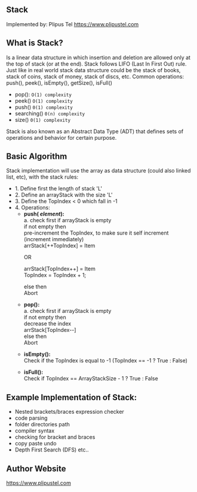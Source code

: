 ## Stack
Implemented by: Plipus Tel <a href="https://www.plipus.tel.com" target="_blank">https://www.plipustel.com</a><p>

## What is Stack?
Is a linear data structure in which insertion and deletion are allowed only at the top of stack 
(or at the end). Stack follows LIFO (Last In First Out) rule. Just like in real world stack data structure could be the stack of books, stack
of coins, stack of money, stack of discs, etc. Common operations: push(), peek(), isEmpty(), getSize(), isFull()
  
<ul>
  	<li>pop():  <code>O(1) complexity</code></li>
  	<li>peek() 	<code>O(1) complexity</code></li>
  	<li>push() 	<code>0(1) complexity</code></li>
  	<li>searching() <code>0(n) complexity</code></li>
  	<li>size() <code>0(1) complexity</code></li>
</ul>
Stack is also known as an Abstract Data Type (ADT) that defines sets of operations and behavior for certain purpose.
  
## Basic Algorithm
Stack implementation will use the array as data structure (could also linked list, etc), with the stack rules:
<ul>
  <li>1. Define first the length of stack 'L'</li>
  <li>2. Define an arrayStack with the size 'L'</li>
  <li>3. Define the TopIndex < 0 which fall in -1</li>
  <li>4. Operations:
  	<ul>
  		<li> <b>push(<i><String|Char|Int> element</i>):</b><br>
     	a. check first if arrayStack is empty<br>
     	   if not empty then <br>
     			pre-increment the TopIndex, to make sure it self increment (increment immediately)<br>
     			arrStack[++TopIndex] = Item<p>
     			OR<p>
     			arrStack[TopIndex++] = Item<br>
     			TopIndex = TopIndex + 1;<p>
         	else then<br>
     	 		Abort
     	</li>
     	<li> <b>pop():</b><br>
	    	a. check first if arrayStack is empty<br>
	    	 	if not empty then <br>
	     			decrease the index<br>
	     			arrStack[TopIndex--]<br>	
	        	else then<br>
	      			Abort<p>
      	</li>
     	<li><b>isEmpty():</b><br>
       	Check if the TopIndex is equal to -1 (TopIndex == -1 ? True : False)<p>
  		</li>
     	<li><b>isFull():</b><br>
     	Check if TopIndex == ArrayStackSize - 1 ? True : False
     	</li>
    </ul>
 </ul>  
  
## Example Implementation of Stack:
<ul>
	<li>Nested brackets/braces expression checker</li>
 	<li>code parsing</li>
 	<li>folder directories path</li>
 	<li> compiler syntax </li>
	<li>checking for bracket and braces</li>
	<li>copy paste undo</li>
	<li> Depth First Search (DFS) etc..</li>
</ul>


## Author Website
<a href="https://www.plipus.tel.com" target="_blank">https://www.plipustel.com</a>
  